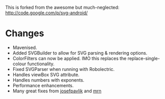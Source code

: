 This is forked from the awesome but much-neglected:
http://code.google.com/p/svg-android/

Changes
=======
* Mavenised.
* Added SVGBuilder to allow for SVG parsing & rendering options.
* ColorFilters can now be applied. IMO this replaces the replace-single-colour
  functionality.
* Fixed SVGParser when running with Robolectric.
* Handles viewBox SVG attribute.
* Handles numbers with exponents.
* Performance enhancements.
* Many great fixes from
  [josefpavlik](https://github.com/josefpavlik/svg-android) and
  [mrn](https://github.com/mrn/svg-android)
